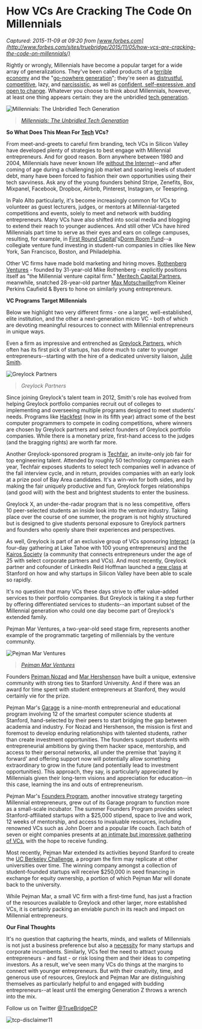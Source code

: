 # How VCs Are Cracking The Code On Millennials

_Captured: 2015-11-09 at 09:20 from [www.forbes.com](http://www.forbes.com/sites/truebridge/2015/11/05/how-vcs-are-cracking-the-code-on-millennials/)_

Rightly or wrongly, Millennials have become a popular target for a wide array of generalizations. They've been called products of a [terrible economy](http://www.theguardian.com/commentisfree/2015/mar/30/we-millennials-lack-a-roadmap-to-adulthood) and the "[go-nowhere generation](http://www.nytimes.com/2012/03/11/opinion/sunday/the-go-nowhere-generation.html?_r=2&src=me&ref=general&)"; they're seen as [distrustful](http://www.pewsocialtrends.org/2014/03/07/millennials-in-adulthood/), [competitive](http://www.economist.com/news/business/21660110-businesses-should-beware-dubious-generalisations-about-younger-workers-myths-about), lazy, and [narcissistic](http://www.theguardian.com/commentisfree/2015/mar/30/we-millennials-lack-a-roadmap-to-adulthood), as well as [confident, self-expressive, and open to change](http://www.pewsocialtrends.org/2010/02/24/millennials-confident-connected-open-to-change/). Whatever you choose to think about Millennials, however, at least one thing appears certain: they are the unbridled [tech generation](http://www.pewsocialtrends.org/2010/02/24/millennials-confident-connected-open-to-change/).

![Millennials: The Unbridled Tech Generation](http://blogs-images.forbes.com/truebridge/files/2015/11/Millennials_Graphic.jpg)

> _[Millennials: The Unbridled Tech Generation](http://blogs-images.forbes.com/truebridge/files/2015/11/Millennials_Graphic.jpg)_

**So What Does This Mean For [Tech](http://www.forbes.com/technology/) VCs?**

From meet-and-greets to careful firm branding, tech VCs in Silicon Valley have developed plenty of strategies to best engage with Millennial entrepreneurs. And for good reason. Born anywhere between 1980 and 2004, Millennials have never known life [without the Internet](http://www.geekwire.com/2014/can-millennials-make-technology-entrepreneurs/)--and after coming of age during a challenging job market and soaring levels of student debt, many have been forced to fashion their own opportunities using their tech savviness. Ask any of the young founders behind Stripe, Zenefits, Box, Mixpanel, Facebook, Dropbox, Airbnb, Pinterest, Instagram, or Teespring.

In Palo Alto particularly, it's become increasingly common for VCs to volunteer as guest lecturers, judges, or mentors at Millennial-targeted competitions and events, solely to meet and network with budding entrepreneurs. Many VCs have also shifted into social media and blogging to extend their reach to younger audiences. And still other VCs have hired Millennials part time to serve as their eyes and ears on college campuses, resulting, for example, in [First Round Capital](http://firstround.com/)'s[Dorm Room Fund](http://dormroomfund.com/)--a collegiate venture fund investing in student-run companies in cities like New York, San Francisco, Boston, and Philadelphia.

Other VC firms have made bold marketing and hiring moves. [Rothenberg Ventures](http://www.forbes.com/sites/alexkonrad/2014/07/09/vc-millennials-rothenberg-ventures/) - founded by 31-year-old Mike Rothenberg - explicitly positions itself as "the Millennial venture capital firm." [Meritech Capital Partners](http://www.meritechcapital.com/), meanwhile, snatched 28-year-old partner [Max Motschwiller](http://fortune.com/2015/03/09/max-motschwiller-leaves-kleiner-perkins-for-meritech/)from Kleiner Perkins Caufield & Byers to hone on similarly young entrepreneurs.

**VC Programs Target Millennials**

Below we highlight two very different firms - one a larger, well-established, elite institution, and the other a next-generation micro VC - both of which are devoting meaningful resources to connect with Millennial entrepreneurs in unique ways.

Even a firm as impressive and entrenched as [Greylock Partners](http://www.greylock.com/), which often has its first pick of startups, has done much to cater to younger entrepreneurs--starting with the hire of a dedicated university liaison, [Julie Smith](https://www.linkedin.com/in/jderoche).

![Greylock Partners](https://greylockvc.files.wordpress.com/2011/01/greylock_logotype_72dpi_rgb.jpg)

> _Greylock Partners_

Since joining Greylock's talent team in 2012, Smith's role has evolved from helping Greylock portfolio companies recruit out of colleges to implementing and overseeing multiple programs designed to meet students' needs. Programs like [Hackfest](http://greylocku.com/hackfest/) (now in its fifth year) attract some of the best computer programmers to compete in coding competitions, where winners are chosen by Greylock partners and select founders of Greylock portfolio companies. While there is a monetary prize, first-hand access to the judges (and the bragging rights) are worth far more.

Another Greylock-sponsored program is [Techfair](http://greylocku.com/techfair/), an invite-only job fair for top engineering talent. Attended by roughly 50 technology companies each year, Techfair exposes students to select tech companies well in advance of the fall interview cycle, and in return, provides companies with an early look at a prize pool of Bay Area candidates. It's a win-win for both sides, and by making the fair uniquely productive and fun, Greylock forges relationships (and good will) with the best and brightest students to enter the business.

Greylock X, an under-the-radar program that is no less competitive, offers 10 peer-selected students an inside look into the venture industry. Taking place over the course of one summer, the program is not highly structured but is designed to give students personal exposure to Greylock partners and founders who openly share their experiences and perspectives.

As well, Greylock is part of an exclusive group of VCs sponsoring [Interact](http://joininteract.com/) (a four-day gathering at Lake Tahoe with 100 young entrepreneurs) and the [Kairos Society](http://kairossociety.com/) (a community that connects entrepreneurs under the age of 25 with select corporate partners and VCs). And most recently, Greylock partner and cofounder of LinkedIn Reid Hoffman launched a [new class](http://www.fastcompany.com/3051054/fast-feed/why-linkedin-founder-reid-hoffman-is-teaching-a-new-class-at-stanford) at Stanford on how and why startups in Silicon Valley have been able to scale so rapidly.

It's no question that many VCs these days strive to offer value-added services to their portfolio companies. But Greylock is taking it a step further by offering differentiated services to students--an important subset of the Millennial generation who could one day become part of Greylock's extended family.

Pejman Mar Ventures, a two-year-old seed stage firm, represents another example of the programmatic targeting of millennials by the venture community.

![Pejman Mar Ventures](http://res.cloudinary.com/hrscywv4p/image/upload/c_limit,f_auto,h_540,q_80,w_720/v1/121744/PMV_Rectangle_Logo_l51o4w.png)

> _[Pejman Mar Ventures](http://www.pejmanmar.com/)_

Founders [Pejman Nozad](https://www.linkedin.com/in/pejman) and [Mar Hershenson](https://www.linkedin.com/pub/mar-hershenson/0/395/b21) have built a unique, extensive community with strong ties to Stanford University. And if there was an award for time spent with student entrepreneurs at Stanford, they would certainly vie for the prize.

Pejman Mar's [Garage](http://fortune.com/2014/10/30/start-up-garage-palo-alto/) is a nine-month entrepreneurial and educational program involving 12 of the smartest computer science students at Stanford, hand-selected by their peers to start bridging the gap between academia and industry. For Nozad and Hershenson, the mission is first and foremost to develop enduring relationships with talented students, rather than create investment opportunities. The founders support students with entrepreneurial ambitions by giving them hacker space, mentorship, and access to their personal networks, all under the premise that 'paying it forward' and offering support now will potentially allow something extraordinary to grow in the future (and potentially lead to investment opportunities). This approach, they say, is particularly appreciated by Millennials given their long-term visions and appreciation for education--in this case, learning the ins and outs of entrepreneurism.

Pejman Mar's [Founders Program](http://founders.pejmanmar.com/), another innovative strategy targeting Millennial entrepreneurs, grew out of its Garage program to function more as a small-scale incubator. The summer Founders Program provides select Stanford-affiliated startups with a $25,000 stipend, space to live and work, 12 weeks of mentorship, and access to invaluable resources, including renowned VCs such as John Doerr and a popular life coach. Each batch of seven or eight companies presents at [an intimate but impressive gathering of VCs](http://techcrunch.com/2015/09/03/seven-new-startups-from-silicon-valleys-favorite-new-demo-day/), with the hope to receive funding.

Most recently, Pejman Mar extended its activities beyond Stanford to create the [UC Berkeley Challenge](http://techcrunch.com/2015/07/05/a-new-250000-startup-competition-for-berkeley-students-takes-shape/), a program the firm may replicate at other universities over time. The winning company amongst a collection of student-founded startups will receive $250,000 in seed financing in exchange for equity ownership, a portion of which Pejman Mar will donate back to the university.

While Pejman Mar, a small VC firm with a first-time fund, has just a fraction of the resources available to Greylock and other larger, more established VCs, it is certainly packing an enviable punch in its reach and impact on Millennial entrepreneurs.

**Our Final Thoughts**

It's no question that capturing the hearts, minds, and wallets of Millennials is not just a business preference but also a [necessity](http://www.nytimes.com/2015/06/21/business/media/marketers-fixation-on-the-millennial-generation.html?hp&action=click&pgtype=Homepage&module=second-column-region&region=top-news&WT.nav=top-news&_r=0) for many startups and corporate incumbents. Similarly, VCs feel the need to attract young entrepreneurs - and fast - or risk losing them and their ideas to competing investors. As a result, we've seen many VCs do things at the margins to connect with younger entrepreneurs. But with their creativity, time, and generous use of resources, Greylock and Pejman Mar are distinguishing themselves as particularly helpful to and engaged with budding entrepreneurs--at least until the emerging Generation Z throws a wrench into the mix.

Follow us on Twitter [@TrueBridgeCP](http://www.twitter.com/TrueBridgeCP)

![tcp-disclaimer11](http://blogs-images.forbes.com/truebridge/files/2014/10/tcp-disclaimer11.jpg)
